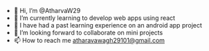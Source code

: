- 👋 Hi, I’m @AtharvaW29
- 👀 I’m currently learning to develop web apps using react
- 🌱 I have had a past learning experience on an android app project
- 💞️ I’m looking forward to collaborate on mini projects
- 📫 How to reach me atharavawagh29101@gmail.com 

<!---
AtharvaW29/AtharvaW29 is a ✨ special ✨ repository because its `README.md` (this file) appears on your GitHub profile.
You can click the Preview link to take a look at your changes.
--->
